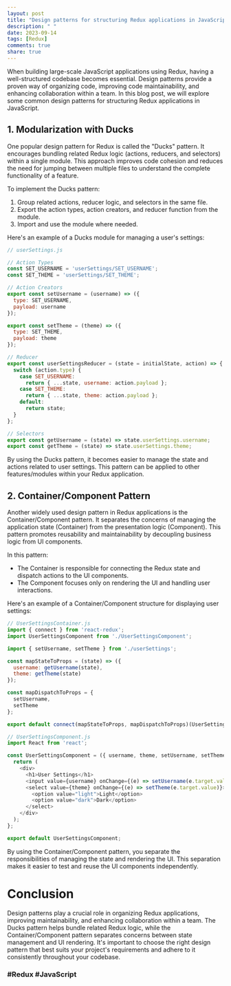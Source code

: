 ```yaml
---
layout: post
title: "Design patterns for structuring Redux applications in JavaScript"
description: " "
date: 2023-09-14
tags: [Redux]
comments: true
share: true
---
```


When building large-scale JavaScript applications using Redux, having a well-structured codebase becomes essential. Design patterns provide a proven way of organizing code, improving code maintainability, and enhancing collaboration within a team. In this blog post, we will explore some common design patterns for structuring Redux applications in JavaScript.

## 1. Modularization with Ducks

One popular design pattern for Redux is called the "Ducks" pattern. It encourages bundling related Redux logic (actions, reducers, and selectors) within a single module. This approach improves code cohesion and reduces the need for jumping between multiple files to understand the complete functionality of a feature.

To implement the Ducks pattern:
1. Group related actions, reducer logic, and selectors in the same file.
2. Export the action types, action creators, and reducer function from the module.
3. Import and use the module where needed.

Here's an example of a Ducks module for managing a user's settings:

```javascript
// userSettings.js

// Action Types
const SET_USERNAME = 'userSettings/SET_USERNAME';
const SET_THEME = 'userSettings/SET_THEME';

// Action Creators
export const setUsername = (username) => ({
  type: SET_USERNAME,
  payload: username
});

export const setTheme = (theme) => ({
  type: SET_THEME,
  payload: theme
});

// Reducer
export const userSettingsReducer = (state = initialState, action) => {
  switch (action.type) {
    case SET_USERNAME:
      return { ...state, username: action.payload };
    case SET_THEME:
      return { ...state, theme: action.payload };
    default:
      return state;
  }
};

// Selectors
export const getUsername = (state) => state.userSettings.username;
export const getTheme = (state) => state.userSettings.theme;

```

By using the Ducks pattern, it becomes easier to manage the state and actions related to user settings. This pattern can be applied to other features/modules within your Redux application.

## 2. Container/Component Pattern

Another widely used design pattern in Redux applications is the Container/Component pattern. It separates the concerns of managing the application state (Container) from the presentation logic (Component). This pattern promotes reusability and maintainability by decoupling business logic from UI components.

In this pattern:
- The Container is responsible for connecting the Redux state and dispatch actions to the UI components.
- The Component focuses only on rendering the UI and handling user interactions.

Here's an example of a Container/Component structure for displaying user settings:

```javascript
// UserSettingsContainer.js
import { connect } from 'react-redux';
import UserSettingsComponent from './UserSettingsComponent';

import { setUsername, setTheme } from './userSettings';

const mapStateToProps = (state) => ({
  username: getUsername(state),
  theme: getTheme(state)
});

const mapDispatchToProps = {
  setUsername,
  setTheme
};

export default connect(mapStateToProps, mapDispatchToProps)(UserSettingsComponent);

```

```javascript
// UserSettingsComponent.js
import React from 'react';

const UserSettingsComponent = ({ username, theme, setUsername, setTheme }) => {
  return (
    <div>
      <h1>User Settings</h1>
      <input value={username} onChange={(e) => setUsername(e.target.value)} />
      <select value={theme} onChange={(e) => setTheme(e.target.value)}>
        <option value="light">Light</option>
        <option value="dark">Dark</option>
      </select>
    </div>
  );
};

export default UserSettingsComponent;

```

By using the Container/Component pattern, you separate the responsibilities of managing the state and rendering the UI. This separation makes it easier to test and reuse the UI components independently.

# Conclusion

Design patterns play a crucial role in organizing Redux applications, improving maintainability, and enhancing collaboration within a team. The Ducks pattern helps bundle related Redux logic, while the Container/Component pattern separates concerns between state management and UI rendering. It's important to choose the right design pattern that best suits your project's requirements and adhere to it consistently throughout your codebase.

### #Redux #JavaScript